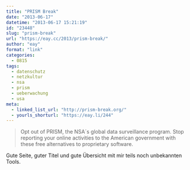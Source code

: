 ```yaml
---
title: "PRISM Break"
date: "2013-06-17"
datetime: "2013-06-17 15:21:19"
id: "23448"
slug: "prism-break"
url: "https://eay.cc/2013/prism-break/"
author: "eay"
format: "link"
categories:
  - 0815
tags:
  - datenschutz
  - netzkultur
  - nsa
  - prism
  - ueberwachung
  - usa
meta:
  - linked_list_url: "http://prism-break.org/"
  - yourls_shorturl: "https://eay.li/244"
---
```


> Opt out of PRISM, the NSA´s global data surveillance program. Stop reporting your online activities to the American government with these free alternatives to proprietary software.

Gute Seite, guter Titel und gute Übersicht mit mir teils noch unbekannten Tools.
